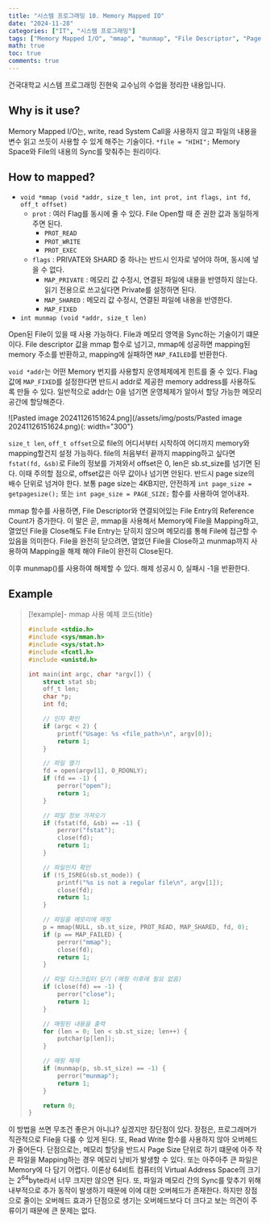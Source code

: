```yaml
---
title: "시스템 프로그래밍 10. Memory Mapped IO"
date: "2024-11-28"
categories: ["IT", "시스템 프로그래밍"]
tags: ["Memory Mapped I/O", "mmap", "munmap", "File Descriptor", "Page Size", "PROT_READ", "MAP_SHARED", "시스템 프로그래밍"]
math: true
toc: true
comments: true
---
```


건국대학교 시스템 프로그래밍 진현욱 교수님의 수업을 정리한 내용입니다.

## Why is it use?

Memory Mapped I/O는, write, read System Call을 사용하지 않고 파일의 내용을 변수 읽고 쓰듯이 사용할 수 있게 해주는 기술이다. `*file = "HIHI";` Memory Space와 File의 내용의 Sync를 맞춰주는 원리이다.

## How to mapped?

- `void *mmap (void *addr, size_t len, int prot, int flags, int fd, off_t offset)`
    - `prot` : 여러 Flag를 동시에 줄 수 있다. File Open할 때 준 권한 값과 동일하게 주면 된다.
        - `PROT_READ`
        - `PROT_WRITE`
        - `PROT_EXEC`
    - `flags` : PRIVATE와 SHARD 중 하나는 반드시 인자로 넣어야 하며, 동시에 넣을 수 없다.
        - `MAP_PRIVATE` : 메모리 값 수정시, 연결된 파일에 내용을 반영하지 않는다. 읽기 전용으로 쓰고싶다면 Private를 설정하면 된다.
        - `MAP_SHARED` : 메모리 값 수정시, 연결된 파일에 내용을 반영한다.
        - `MAP_FIXED`
- `int munmap (void *addr, size_t len)`

Open된 File이 있을 때 사용 가능하다. File과 메모리 영역을 Sync하는 기술이기 떄문이다. File descriptor 값을 mmap 함수로 넘기고, mmap에 성공하면 mapping된 memory 주소를 반환하고, mapping에 실패하면 `MAP_FAILED`를 반환한다.

`void *addr`는 어떤 Memory 번지를 사용할지 운영체제에게 힌트를 줄 수 있다. Flag 값에 `MAP_FIXED`를 설정한다면 반드시 addr로 제공한 memory address를 사용하도록 만들 수 있다. 일반적으로 addr는 0을 넘기면 운영체제가 알아서 할당 가능한 메모리 공간에 할당해준다.

![Pasted image 20241126151624.png](/assets/img/posts/Pasted image 20241126151624.png){: width="300"}

`size_t len`, `off_t offset`으로 file의 어디서부터 시작하여 어디까지 memory와 mapping할건지 설정 가능하다. file의 처음부터 끝까지 mapping하고 싶다면 `fstat(fd, &sb)`로 File의 정보를 가져와서 offset은 0, len은 sb.st_size를 넘기면 된다. 이때 주의할 점으로, offset값은 아무 값이나 넘기면 안된다. 반드시 page size의 배수 단위로 넘겨야 한다. 보통 page size는 4KB지만, 안전하게 `int page_size = getpagesize();` 또는  `int page_size = PAGE_SIZE;` 함수를 사용하여 얻어내자.

mmap 함수를 사용하면, File Descriptor와 연결되어있는 File Entry의 Reference Count가 증가한다. 이 말은 곧, mmap을 사용해서 Memory에 File을 Mapping하고, 열었던 File을 Close해도 File Entry는 닫히지 않으며 메모리를 통해 File에 접근할 수 있음을 의미한다. File을 완전히 닫으려면, 열었던 File을 Close하고 munmap까지 사용하여 Mapping을 해제 해야 File이 완전히 Close된다. 

이후 munmap()를 사용하여 해제할 수 있다. 해제 성공시 0, 실패시 -1을 반환한다.

## Example

> [!example]- mmap 사용 예제 코드{title}
> ```c
> #include <stdio.h>
> #include <sys/mman.h>
> #include <sys/stat.h>
> #include <fcntl.h>
> #include <unistd.h>
> 
> int main(int argc, char *argv[]) {
>     struct stat sb;
>     off_t len;
>     char *p;
>     int fd;
> 
>     // 인자 확인
>     if (argc < 2) {
>         printf("Usage: %s <file_path>\n", argv[0]);
>         return 1;
>     }
> 
>     // 파일 열기
>     fd = open(argv[1], O_RDONLY);
>     if (fd == -1) {
>         perror("open");
>         return 1;
>     }
> 
>     // 파일 정보 가져오기
>     if (fstat(fd, &sb) == -1) {
>         perror("fstat");
>         close(fd);
>         return 1;
>     }
> 
>     // 파일인지 확인
>     if (!S_ISREG(sb.st_mode)) {
>         printf("%s is not a regular file\n", argv[1]);
>         close(fd);
>         return 1;
>     }
> 
>     // 파일을 메모리에 매핑
>     p = mmap(NULL, sb.st_size, PROT_READ, MAP_SHARED, fd, 0);
>     if (p == MAP_FAILED) {
>         perror("mmap");
>         close(fd);
>         return 1;
>     }
> 
>     // 파일 디스크립터 닫기 (매핑 이후에 필요 없음)
>     if (close(fd) == -1) {
>         perror("close");
>         return 1;
>     }
> 
>     // 매핑된 내용을 출력
>     for (len = 0; len < sb.st_size; len++) {
>         putchar(p[len]);
>     }
> 
>     // 매핑 해제
>     if (munmap(p, sb.st_size) == -1) {
>         perror("munmap");
>         return 1;
>     }
> 
>     return 0;
> }
> ```

이 방법을 쓰면 무조건 좋은거 아니냐? 싶겠지만 장단점이 있다. 장점은, 프로그래머가 직관적으로 File을 다룰 수 있게 된다. 또, Read Write 함수를 사용하지 않아 오버헤드가 줄어든다. 단점으로는, 메모리 할당을 반드시 Page Size 단위로 하기 떄문에 아주 작은 파일을 Mapping하는 경우 메모리 낭비가 발생할 수 있다. 또는 아주아주 큰 파일은 Memory에 다 담기 어렵다. 이론상 64비트 컴퓨터의 Virtual Address Space의 크기는 $2^{64}\text{byte}$라서 너무 크지만 않으면 된다. 또, 파일과 메모리 간의 Sync를 맞추기 위해 내부적으로 추가 동작이 발생하기 때문에 이에 대한 오버헤드가 존재한다. 하지만 장점으로 줄이는 오버헤드 효과가 단점으로 생기는 오버헤드보다 더 크다고 보는 의견이 주류이기 때문에 큰 문제는 없다.